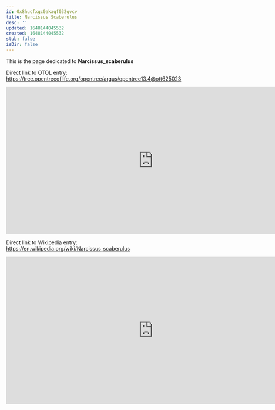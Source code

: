 ```yaml
---
id: 0x8hucfxgc0akaqf032gvcv
title: Narcissus Scaberulus
desc: ''
updated: 1648144045532
created: 1648144045532
stub: false
isDir: false
---
```

This is the page dedicated to **Narcissus_scaberulus**


Direct link to OTOL entry: https://tree.opentreeoflife.org/opentree/argus/opentree13.4@ott625023



<html>
    <body>
    <iframe src="https://tree.opentreeoflife.org/opentree/argus/opentree13.4@ott625023"
    width="800" height="400" frameborder="0" allowfullscreen> </iframe>
    </body>
</html>
    


Direct link to Wikipedia entry: https://en.wikipedia.org/wiki/Narcissus_scaberulus



<html>
    <body>
    <iframe src="https://en.wikipedia.org/wiki/Narcissus_scaberulus"
    width="800" height="400" frameborder="0" allowfullscreen> </iframe>
    </body>
</html>
    
